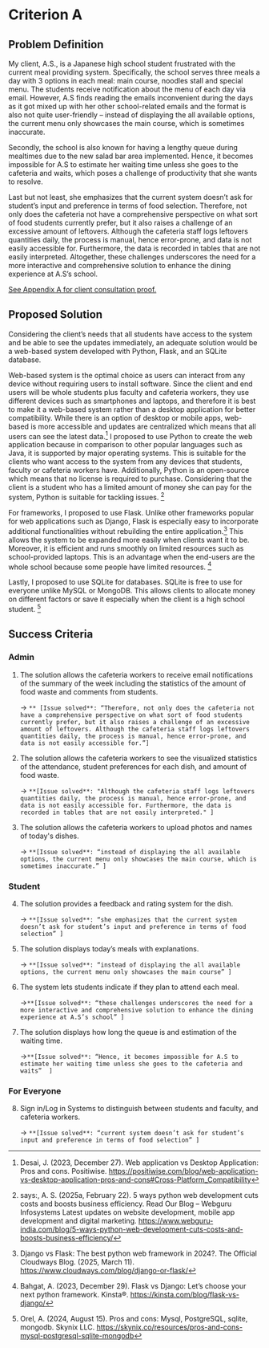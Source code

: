 # Criterion A

## Problem Definition

   My client, A.S., is a Japanese high school student frustrated with the current meal providing system. Specifically, the school serves three meals a day with 3 options in each meal: main course, noodles stall and special menu. The students receive notification about the menu of each day via email. However, A.S finds reading the emails inconvenient during the days as it got mixed up with her other school-related emails and the format is also not quite user-friendly – instead of displaying the all available options, the current menu only showcases the main course, which is sometimes inaccurate. 

   Secondly, the school is also known for having a lengthy queue during mealtimes due to the new salad bar area implemented. Hence, it becomes impossible for A.S to estimate her waiting time unless she goes to the cafeteria and waits, which poses a challenge of productivity that she wants to resolve.  

   Last but not least, she emphasizes that the current system doesn’t ask for student’s input and preference in terms of food selection. Therefore, not only does the cafeteria not have a comprehensive perspective on what sort of food students currently prefer, but it also raises a challenge of an excessive amount of leftovers. Although the cafeteria staff logs leftovers quantities daily, the process is manual, hence error-prone, and data is not easily accessible for. Furthermore, the data is recorded in tables that are not easily interpreted. Altogether, these challenges underscores the need for a more interactive and comprehensive solution to enhance the dining experience at A.S’s school.

[See Appendix A for client consultation proof.](IA_Appendix)



## Proposed Solution

   Considering the client’s needs that all students have access to the system and be able to see the updates immediately, an adequate solution would be a web-based system developed with Python, Flask, and an SQLite database.  

   Web-based system is the optimal choice as users can interact from any device without requiring users to install software. Since the client and end users will be whole students plus faculty and cafeteria workers, they use different devices such as smartphones and laptops, and therefore it is best to make it a web-based system rather than a desktop application for better compatibility. While there is an option of desktop or mobile apps, web-based is more accessible and updates are centralized which means that all users can see the latest data.[^1] I proposed to use Python to create the web application because in comparison to other popular languages such as Java, it is supported by major operating systems. This is suitable for the clients who want access to the system from any devices that students, faculty or cafeteria workers have. Additionally, Python is an open-source which means that no license is required to purchase. Considering that the client is a student who has a limited amount of money she can pay for the system, Python is suitable for tackling issues. [^2]

   For frameworks, I proposed to use Flask. Unlike other frameworks popular for web applications such as Django, Flask is especially easy to incorporate additional functionalities without rebuilding the entire application.[^3] This allows the system to be expanded more easily when clients want it to be. Moreover, it is efficient and runs smoothly on limited resources such as school-provided laptops. This is an advantage when the end-users are the whole school because some people have limited resources. [^4]

   Lastly, I proposed to use SQLite for databases. SQLite is free to use for everyone unlike MySQL or MongoDB. This allows clients to allocate money on different factors or save it especially when the client is a high school student. [^5]

## Success Criteria 

### Admin
1. The solution allows the cafeteria workers to receive email notifications of the summary of the week including the statistics of the amount of food waste and comments from students.
   
    -> ```** [Issue solved**: “Therefore, not only does the cafeteria not have a comprehensive perspective on what sort of food students currently prefer, but it also raises a challenge of an excessive amount of leftovers. Although the cafeteria staff logs leftovers quantities daily, the process is manual, hence error-prone, and data is not easily accessible for.”]```  

2. The solution allows the cafeteria workers to see the visualized statistics of the attendance, student preferences for each dish, and amount of food waste.
   
    -> ```**[Issue solved**: "Although the cafeteria staff logs leftovers quantities daily, the process is manual, hence error-prone, and data is not easily accessible for. Furthermore, the data is recorded in tables that are not easily interpreted." ]```  

3. The solution allows the cafeteria workers to upload photos and names of today's dishes.
   
    -> ```**[Issue solved**: “instead of displaying the all available options, the current menu only showcases the main course, which is sometimes inaccurate.” ]```  
 
### Student
4. The solution provides a feedback and rating system for the dish.  

    -> ```**[Issue solved**: “she emphasizes that the current system doesn’t ask for student’s input and preference in terms of food selection” ]```  
 
5. The solution displays today’s  meals with explanations.  

    -> ```**[Issue solved**: “instead of displaying the all available options, the current menu only showcases the main course” ]```  
 
6. The system lets students indicate if they plan to attend each meal.  

    ->```**[Issue solved**: “these challenges underscores the need for a more interactive and comprehensive solution to enhance the dining experience at A.S’s school” ]```  
 
7. The solution displays how long the queue is and estimation of the waiting time.  

    ->```**[Issue solved**: “Hence, it becomes impossible for A.S to estimate her waiting time unless she goes to the cafeteria and waits”  ]```  
 
### For Everyone

8. Sign in/Log in Systems to distinguish between students and faculty, and cafeteria workers.

    -> ```**[Issue solved**: “current system doesn’t ask for student’s input and preference in terms of food selection” ]```

[^1]: Desai, J. (2023, December 27). Web application vs Desktop Application: Pros and cons. Positiwise. https://positiwise.com/blog/web-application-vs-desktop-application-pros-and-cons#Cross-Platform_Compatibility
[^2]: says:, A. S. (2025a, February 22). 5 ways python web development cuts costs and boosts business efficiency. Read Our Blog – Webguru Infosystems Latest updates on website development, mobile app development and digital marketing. https://www.webguru-india.com/blog/5-ways-python-web-development-cuts-costs-and-boosts-business-efficiency/
[^3]: Django vs Flask: The best python web framework in 2024?. The Official Cloudways Blog. (2025, March 11). https://www.cloudways.com/blog/django-or-flask/ 
[^4]: Bahgat, A. (2023, December 29). Flask vs Django: Let’s choose your next python framework. Kinsta®. https://kinsta.com/blog/flask-vs-django/
[^5]: Orel, A. (2024, August 15). Pros and cons: Mysql, PostgreSQL, sqlite, mongodb. Skynix LLC. https://skynix.co/resources/pros-and-cons-mysql-postgresql-sqlite-mongodb
